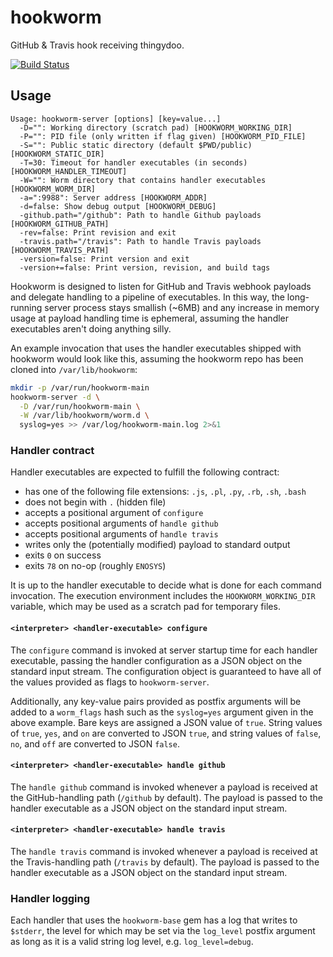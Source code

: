 hookworm
========

GitHub & Travis hook receiving thingydoo.

[![Build Status](https://travis-ci.org/modcloth-labs/hookworm.png?branch=master)](https://travis-ci.org/modcloth-labs/hookworm)

## Usage

```
Usage: hookworm-server [options] [key=value...]
  -D="": Working directory (scratch pad) [HOOKWORM_WORKING_DIR]
  -P="": PID file (only written if flag given) [HOOKWORM_PID_FILE]
  -S="": Public static directory (default $PWD/public) [HOOKWORM_STATIC_DIR]
  -T=30: Timeout for handler executables (in seconds) [HOOKWORM_HANDLER_TIMEOUT]
  -W="": Worm directory that contains handler executables [HOOKWORM_WORM_DIR]
  -a=":9988": Server address [HOOKWORM_ADDR]
  -d=false: Show debug output [HOOKWORM_DEBUG]
  -github.path="/github": Path to handle Github payloads [HOOKWORM_GITHUB_PATH]
  -rev=false: Print revision and exit
  -travis.path="/travis": Path to handle Travis payloads [HOOKWORM_TRAVIS_PATH]
  -version=false: Print version and exit
  -version+=false: Print version, revision, and build tags
```

Hookworm is designed to listen for GitHub and Travis webhook payloads
and delegate handling to a pipeline of executables.  In this way, the
long-running server process stays smallish (~6MB) and any increase in
memory usage at payload handling time is ephemeral, assuming the handler
executables aren't doing anything silly.

An example invocation that uses the handler executables shipped with
hookworm would look like this, assuming the hookworm repo has been
cloned into `/var/lib/hookworm`:

``` bash
mkdir -p /var/run/hookworm-main
hookworm-server -d \
  -D /var/run/hookworm-main \
  -W /var/lib/hookworm/worm.d \
  syslog=yes >> /var/log/hookworm-main.log 2>&1
```

### Handler contract

Handler executables are expected to fulfill the following contract:

- has one of the following file extensions: `.js`, `.pl`, `.py`, `.rb`, `.sh`, `.bash`
- does not begin with `.` (hidden file)
- accepts a positional argument of `configure`
- accepts positional arguments of `handle github`
- accepts positional arguments of `handle travis`
- writes only the (potentially modified) payload to standard output
- exits `0` on success
- exits `78` on no-op (roughly `ENOSYS`)

It is up to the handler executable to decide what is done for each
command invocation.  The execution environment includes the
`HOOKWORM_WORKING_DIR` variable, which may be used as a scratch pad for
temporary files.

#### `<interpreter> <handler-executable> configure`

The `configure` command is invoked at server startup time for each
handler executable, passing the handler configuration as a JSON object
on the standard input stream.  The configuration object is guaranteed to
have all of the values provided as flags to `hookworm-server`.

Additionally, any key-value pairs provided as postfix arguments will be
added to a `worm_flags` hash such as the `syslog=yes` argument given in
the above example.  Bare keys are assigned a JSON value of `true`.
String values of `true`, `yes`, and `on` are converted to JSON `true`,
and string values of `false`, `no`, and `off` are converted to JSON
`false`.

#### `<interpreter> <handler-executable> handle github`

The `handle github` command is invoked whenever a payload is received at
the GitHub-handling path (`/github` by default).  The payload is passed
to the handler executable as a JSON object on the standard input stream.

#### `<interpreter> <handler-executable> handle travis`

The `handle travis` command is invoked whenever a payload is received at
the Travis-handling path (`/travis` by default).  The payload is passed
to the handler executable as a JSON object on the standard input stream.

### Handler logging

Each handler that uses the `hookworm-base` gem has a log that writes to
`$stderr`, the level for which may be set via the `log_level` postfix
argument as long as it is a valid string log level, e.g.
`log_level=debug`.
